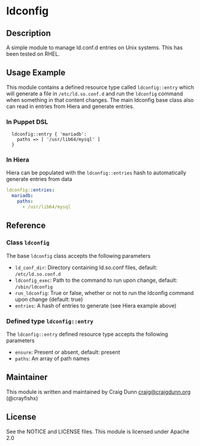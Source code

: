 # ldconfig

## Description

A simple module to manage ld.conf.d entries on Unix systems.  This has been tested on RHEL.

## Usage Example

This module contains a defined resource type called `ldconfig::entry` which will generate a file in `/etc/ld.so.conf.d` and run the `ldconfig` command when something in that content changes.  The main ldconfig base class also can read in entries from Hiera and generate entries.

### In Puppet DSL

```puppet
  ldconfig::entry { 'mariadb':
    paths => [ '/usr/lib64/mysql' ]
  }
```

### In Hiera

Hiera can be populated with the `ldconfig::entries` hash to automatically generate entries from data

```yaml
ldconfig::entries:
  mariadb:
    paths:
      - /usr/lib64/mysql
```

## Reference
    
### Class `ldconfig`

The base `ldconfig` class accepts the following parameters

* `ld_conf_dir`: Directory containing ld.so.conf files, default: `/etc/ld.so.conf.d`
* `ldconfig_exec`: Path to the command to run upon change, default: `/sbin/ldconfig`
* `run_ldconfig`: True or false, whether or not to run the ldconfig command upon change (default: true)
* `entries`: A hash of entries to generate (see Hiera example above)

### Defined type `ldconfig::entry`

The `ldconfig::entry` defined resource type accepts the following parameters

* `ensure`:  Present or absent, default: present
* `paths`: An array of path names


## Maintainer
This module is written and maintained by Craig Dunn <craig@craigdunn.org> (@crayfishx)

## License
See the NOTICE and LICENSE files.  This module is licensed under Apache 2.0



